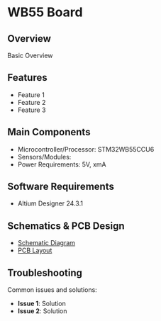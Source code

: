 # WB55 Board

## Overview

Basic Overview

## Features

- Feature 1
- Feature 2
- Feature 3

## Main Components

- Microcontroller/Processor: STM32WB55CCU6
- Sensors/Modules: 
- Power Requirements: 5V, xmA

## Software Requirements

- Altium Designer 24.3.1

## Schematics & PCB Design

- [Schematic Diagram](#MCU.SchDoc)
- [PCB Layout](#)

## Troubleshooting

Common issues and solutions:

- **Issue 1**: Solution
- **Issue 2**: Solution
